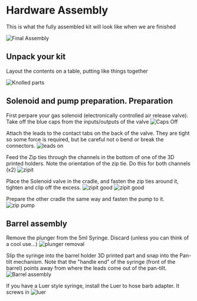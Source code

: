 # Hardware Assembly
This is what the fully assembled kit will look like when we are finished

![Final Assembly](./images/AssemblyV2/IMG_1606.jpg)

## Unpack your kit
Layout the contents on a table, putting like things together

![Knolled parts](./images/AssemblyV2/Kit_contents.jpg)

## Solenoid and pump preparation. Preparation

First perpare your gas solenoid (electronically controlled air release valve).
Take off the blue caps from the inputs/outputs of the valve
![Caps Off](./images/AssemblyV2/IMG_1573.jpg)

Attach the leads to the contact tabs on the back of the valve. They are tight so some force is required, but be careful not o bend or break the connectors.
![leads on](./images/AssemblyV2/IMG_1575.jpg)

Feed the Zip ties through the channels in the bottom of one of the 3D printed holders. Note the orientation of the zip tie. Do this for both channels (x2)
![zipit](./images/AssemblyV2/IMG_1578.jpg)

Place the Solenoid valve in the cradle, and fasten the zip ties around it, tighten and clip off the excess.
![zipit good](./images/AssemblyV2/IMG_1579.jpg)
![zipit good](./images/AssemblyV2/IMG_1580.jpg)

Prepare the other cradle the same way and fasten the pump to it.
![zip pump](./images/AssemblyV2/IMG_1581.jpg)

## Barrel assembly
Remove the plunger from the 5ml Syringe. Discard (unless you can think of a cool use...)
![plunger removal](./images/AssemblyV2/IMG_1584.jpg)

Slip the syringe into the barrel holder 3D printed part and snap into the Pan-tilt mechanism. Note that the "handle end" of the syringe (front of the barrel) points away from where the leads come out of the pan-tilt.
![Barrel assembly](./images/AssemblyV2/IMG_1585.jpg)

If you have a Luer style syringe, install the Luer to hose barb adapter. It screws in
![luer](./images/AssemblyV2/IMG_1586.jpg)



